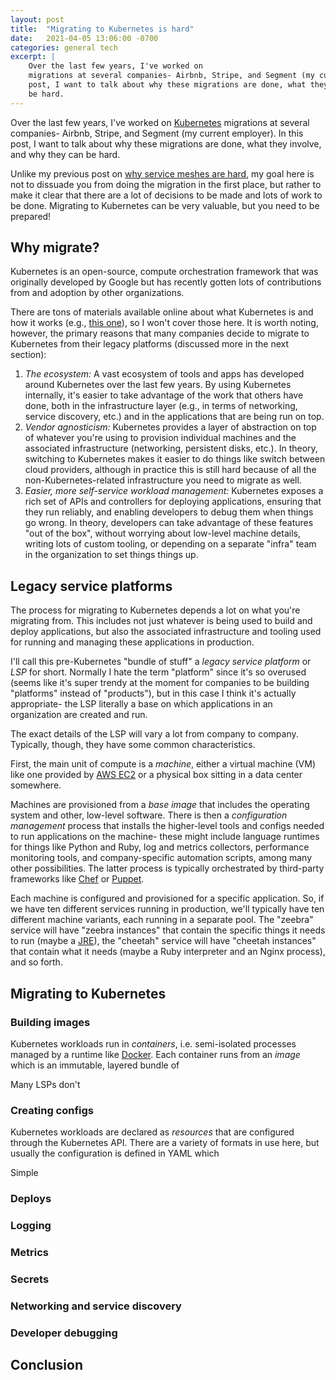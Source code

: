 ```yaml
---
layout: post
title:  "Migrating to Kubernetes is hard"
date:   2021-04-05 13:06:00 -0700
categories: general tech
excerpt: |
    Over the last few years, I've worked on
    migrations at several companies- Airbnb, Stripe, and Segment (my current employer). In this
    post, I want to talk about why these migrations are done, what they involve, and why they can
    be hard.
---
```


Over the last few years, I've worked on
[Kubernetes](https://kubernetes.io/) migrations at several companies-
Airbnb, Stripe, and Segment (my current employer). In this post, I want to talk about why
these migrations are done, what they involve, and why they can be hard.

Unlike my previous post on [why service meshes are hard](/posts/service-meshes), my goal
here is not to dissuade you from doing the migration in the first place, but rather to
make it clear that there are a lot of decisions to be made and lots of work to be done.
Migrating to Kubernetes can be very valuable, but you need to be prepared!

## Why migrate?

Kubernetes is an open-source, compute orchestration framework that was originally developed
by Google but has recently gotten lots of contributions from and adoption by other
organizations.

There are tons of materials available online about what Kubernetes is and how it works (e.g.,
[this one](https://kubernetes.io/docs/concepts/overview/what-is-kubernetes/)), so
I won't cover those here. It is worth noting, however, the primary reasons that many companies
decide to migrate to Kubernetes from their legacy platforms (discussed more in the next section):

1. *The ecosystem:* A vast ecosystem of tools and apps has developed around
  Kubernetes over the last few years. By using Kubernetes internally, it's easier to take
  advantage of the work that others have done, both in the infrastructure layer (e.g.,
  in terms of networking, service discovery, etc.) and in the applications that are
  being run on top.
2. *Vendor agnosticism:* Kubernetes provides a layer of abstraction on top of whatever
  you're using to provision individual machines and the associated infrastructure (networking,
  persistent disks, etc.). In theory, switching to Kubernetes makes it easier to do things
  like switch between cloud providers, although in practice this is still hard because
  of all the non-Kubernetes-related infrastructure you need to migrate as well.
3. *Easier, more self-service workload management:* Kubernetes exposes a rich set of APIs
  and controllers for deploying applications, ensuring that they run reliably, and enabling
  developers to debug them when things go wrong. In theory, developers can take advantage
  of these features "out of the box", without worrying about low-level machine details,
  writing lots of custom tooling, or depending on a separate "infra" team in the organization
  to set things things up.

## Legacy service platforms

The process for migrating to Kubernetes depends a lot on what you're migrating from.
This includes not just whatever is being used to build and deploy applications, but
also the associated infrastructure and tooling used for running and managing these
applications in production.

I'll call this pre-Kubernetes "bundle of stuff" a *legacy service platform* or *LSP* for
short. Normally I hate the term "platform" since it's so overused (seems like it's super trendy
at the moment for companies to be building "platforms" instead of "products"), but in this case I
think it's actually appropriate- the LSP literally a base on which applications in an
organization are created and run.

The exact details of the LSP will vary a lot from company to company. Typically, though,
they have some common characteristics.

First, the main unit of compute is a *machine*, either a virtual machine (VM) like
one provided by [AWS EC2](https://aws.amazon.com/ec2) or a physical box sitting in a data
center somewhere.

Machines are provisioned from a *base image* that includes the operating system and other,
low-level software. There is then a *configuration management* process that installs the
higher-level tools and configs needed to run applications on the machine- these might include
language runtimes for things like Python and Ruby, log and metrics collectors, performance
monitoring tools, and company-specific automation scripts, among many other possibilities. The
latter process is typically orchestrated by third-party frameworks like
[Chef](https://www.chef.io) or [Puppet](https://puppet.com/).

Each machine is configured and provisioned for a specific application. So, if we have ten different
services running in production, we'll typically have ten different machine variants, each
running in a separate pool. The "zeebra" service will have "zeebra instances" that contain
the specific things it needs to run (maybe a
[JRE](https://www.infoworld.com/article/3304858/what-is-the-jre-introduction-to-the-java-runtime-environment.html)),
the "cheetah" service will have "cheetah instances" that contain what it needs (maybe a Ruby
interpreter and an Nginx process), and so forth.



## Migrating to Kubernetes

### Building images

Kubernetes workloads run in *containers*, i.e. semi-isolated processes managed by a runtime
like [Docker](https://www.docker.com/products/container-runtime). Each container runs
from an *image* which is an immutable, layered bundle of

Many LSPs don't

### Creating configs

Kubernetes workloads are declared as *resources* that are configured through the Kubernetes
API. There are a variety of formats in use here, but usually the configuration is defined
in YAML which

Simple

### Deploys



### Logging



### Metrics

### Secrets

### Networking and service discovery

### Developer debugging


## Conclusion

